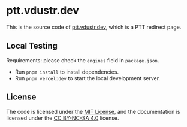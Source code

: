 # ptt.vdustr.dev

This is the source code of [ptt.vdustr.dev](https://ptt.vdustr.dev), which is a PTT redirect page.

## Local Testing

Requirements: please check the `engines` field in `package.json`.

- Run `pnpm install` to install dependencies.
- Run `pnpm vercel:dev` to start the local development server.

## License

The code is licensed under the [MIT License](./LICENSE), and the documentation is licensed under the [CC BY-NC-SA 4.0](https://creativecommons.org/licenses/by-nc-sa/4.0/) license.
